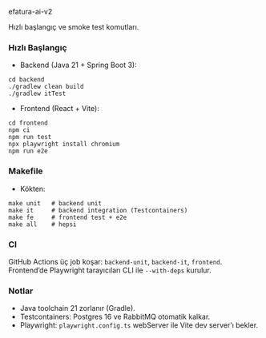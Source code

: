 efatura-ai-v2

Hızlı başlangıç ve smoke test komutları.

### Hızlı Başlangıç

- Backend (Java 21 + Spring Boot 3):
```
cd backend
./gradlew clean build
./gradlew itTest
```

- Frontend (React + Vite):
```
cd frontend
npm ci
npm run test
npx playwright install chromium
npm run e2e
```

### Makefile

- Kökten:
```
make unit   # backend unit
make it     # backend integration (Testcontainers)
make fe     # frontend test + e2e
make all    # hepsi
```

### CI

GitHub Actions üç job koşar: `backend-unit`, `backend-it`, `frontend`. Frontend’de Playwright tarayıcıları CLI ile `--with-deps` kurulur.

### Notlar
- Java toolchain 21 zorlanır (Gradle).
- Testcontainers: Postgres 16 ve RabbitMQ otomatik kalkar.
- Playwright: `playwright.config.ts` webServer ile Vite dev server’ı bekler.


